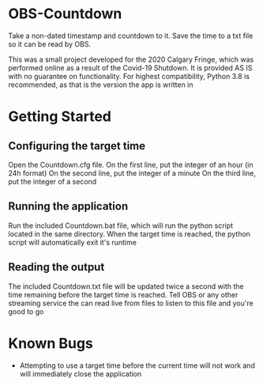 # OBS-Countdown
Take a non-dated timestamp and countdown to it. Save the time to a txt file so it can be read by OBS.

This was a small project developed for the 2020 Calgary Fringe, which was performed online as a result of the Covid-19 Shutdown. 
It is provided AS IS with no guarantee on functionality. For highest compatibility, Python 3.8 is recommended, as that is the version the app is written in

# Getting Started

## Configuring the target time
Open the Countdown.cfg file. 
On the first line, put the integer of an hour (in 24h format)
On the second line, put the integer of a minute
On the third line, put the integer of a second

## Running the application
Run the included Countdown.bat file, which will run the python script located in the same directory. 
When the target time is reached, the python script will automatically exit it's runtime

## Reading the output
The included Countdown.txt file will be updated twice a second with the time remaining before the target time is reached. 
Tell OBS or any other streaming service the can read live from files to listen to this file and you're good to go

# Known Bugs
- Attempting to use a target time before the current time will not work and will immediately close the application
